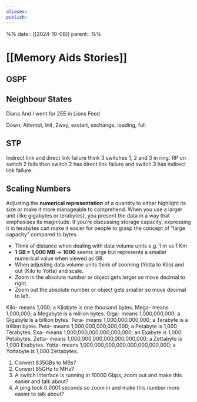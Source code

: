```yaml
---
aliases: 
publish: 
---
```


%%
date:: [[2024-10-08]]
parent::
%%

# [[Memory Aids Stories]]

## OSPF

## Neighbour States

Diana And I went for 2EE in Lions Feed

Down, Attempt, Init, 2way, exstart, exchange, loading, full

## STP

Indirect link and direct link failure think 3 switches 1, 2 and 3 in ring. RP on switch 2 fails then switch 2 has direct link failure and switch 3 has indirect link failure.

## Scaling Numbers
Adjusting the **numerical representation** of a quantity to either highlight its size or make it more manageable to comprehend. When you use a larger unit (like gigabytes or terabytes), you present the data in a way that emphasises its magnitude. If you’re discussing storage capacity, expressing it in terabytes can make it easier for people to grasp the concept of “large capacity” compared to bytes.

- Think of distance when dealing with data volume units e.g. 1 m vs 1 Km
- **1 GB = 1,000 MB** → **1000** seems large but represents a smaller numerical value when viewed as GB.
- When adjusting data volume units think of zooming (Yotta to Kilo) and out (Kilo to Yotta) and scale.
- Zoom in the absolute number or object gets larger so move decimal to right.
- Zoom out the absolute number or object gets smaller so move decimal to left.

Kilo- means 1,000; a Kilobyte is one thousand bytes.
Mega- means 1,000,000; a Megabyte is a million bytes.
Giga- means 1,000,000,000; a Gigabyte is a billion bytes.
Tera- means 1,000,000,000,000; a Terabyte is a trillion bytes.
Peta- means 1,000,000,000,000,000; a Petabyte is 1,000 Terabytes.
Exa- means 1,000,000,000,000,000,000; an Exabyte is 1,000 Petabytes.
Zetta- means 1,000,000,000,000,000,000,000; a Zettabyte is 1,000 Exabytes.
Yotta- means 1,000,000,000,000,000,000,000,000; a Yottabyte is 1,000 Zettabytes.

1. Convert 835GBs to MBs?
2. Convert 85GHz to MHz?
3. A switch interface is running at 10000 Gbps, zoom out and make this easier and talk about?
4. A ping took 0.0001 seconds so zoom in and make this number more easier to talk about?
